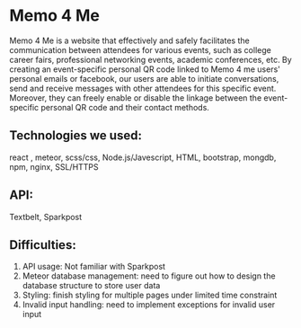 # Memo 4 Me 

Memo 4 Me is a website that effectively and safely facilitates the communication between attendees for various events, such as college career fairs, professional networking events, academic conferences, etc. By creating an event-specific personal QR code linked to Memo 4 me users' personal emails or facebook, our users are able to initiate conversations, send and receive messages with other attendees for this specific event. Moreover, they can freely enable or disable the linkage between the event-specific personal QR code and their contact methods.

## Technologies we used: 
react , meteor, scss/css, Node.js/Javescript, HTML, bootstrap, mongdb, npm, nginx, SSL/HTTPS

## API: 
Textbelt, Sparkpost 

## Difficulties: 
1.	API usage: Not familiar with Sparkpost
2.	Meteor database management: need to figure out how to design the database structure to store user data 
3.	Styling: finish styling for multiple pages under limited time constraint 
4.	Invalid input handling: need to implement exceptions for invalid user input
